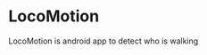 [](https://github.com/KiRist-code/LocoMotion/blob/master/LOCOMOTION-logo-white.png)

# LocoMotion
  LocoMotion is android app to detect who is walking

